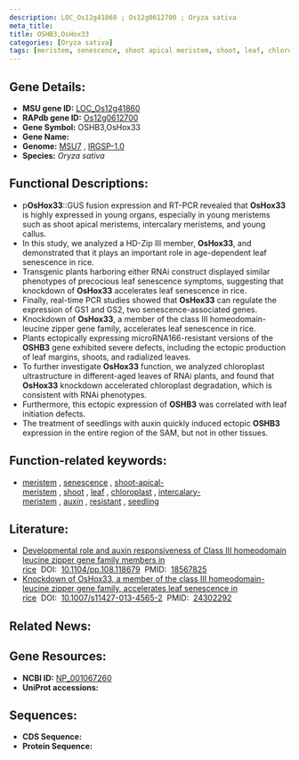 ```yaml
---
description: LOC_Os12g41860 ; Os12g0612700 ; Oryza sativa
meta_title:
title: OSHB3,OsHox33
categories: [Oryza sativa]
tags: [meristem, senescence, shoot apical meristem, shoot, leaf, chloroplast, intercalary meristem, auxin, resistant, seedling]
---
```


## Gene Details:
- **MSU gene ID:** [LOC_Os12g41860](http://rice.uga.edu/cgi-bin/ORF_infopage.cgi?orf=LOC_Os12g41860)  
- **RAPdb gene ID:** [Os12g0612700](https://rapdb.dna.affrc.go.jp/locus/?name=Os12g0612700)  
- **Gene Symbol:** OSHB3,OsHox33
- **Gene Name:**
- **Genome:**  [MSU7](http://rice.uga.edu/)&nbsp;,&nbsp;[IRGSP-1.0](https://rapdb.dna.affrc.go.jp/download/irgsp1.html)
- **Species:** *Oryza sativa*

## Functional Descriptions:
   - p**OsHox33**::GUS fusion expression and RT-PCR revealed that **OsHox33** is highly expressed in young organs, especially in young meristems such as shoot apical meristems, intercalary meristems, and young callus.
   - In this study, we analyzed a HD-Zip III member, **OsHox33**, and demonstrated that it plays an important role in age-dependent leaf senescence in rice.
   - Transgenic plants harboring either RNAi construct displayed similar phenotypes of precocious leaf senescence symptoms, suggesting that knockdown of **OsHox33** accelerates leaf senescence in rice.
   - Finally, real-time PCR studies showed that **OsHox33** can regulate the expression of GS1 and GS2, two senescence-associated genes.
   - Knockdown of **OsHox33**, a member of the class III homeodomain-leucine zipper gene family, accelerates leaf senescence in rice.
   - Plants ectopically expressing microRNA166-resistant versions of the **OSHB3** gene exhibited severe defects, including the ectopic production of leaf margins, shoots, and radialized leaves.
   - To further investigate **OsHox33** function, we analyzed chloroplast ultrastructure in different-aged leaves of RNAi plants, and found that **OsHox33** knockdown accelerated chloroplast degradation, which is consistent with RNAi phenotypes.
   - Furthermore, this ectopic expression of **OSHB3** was correlated with leaf initiation defects.
   - The treatment of seedlings with auxin quickly induced ectopic **OSHB3** expression in the entire region of the SAM, but not in other tissues.

## Function-related keywords:
   - [meristem](/tags/meristem/)&nbsp;,&nbsp;[senescence](/tags/senescence/)&nbsp;,&nbsp;[shoot-apical-meristem](/tags/shoot-apical-meristem/)&nbsp;,&nbsp;[shoot](/tags/shoot/)&nbsp;,&nbsp;[leaf](/tags/leaf/)&nbsp;,&nbsp;[chloroplast](/tags/chloroplast/)&nbsp;,&nbsp;[intercalary-meristem](/tags/intercalary-meristem/)&nbsp;,&nbsp;[auxin](/tags/auxin/)&nbsp;,&nbsp;[resistant](/tags/resistant/)&nbsp;,&nbsp;[seedling](/tags/seedling/)

## Literature:
   - [Developmental role and auxin responsiveness of Class III homeodomain leucine zipper gene family members in rice](https://www.doi.org/10.1104/pp.108.118679)&nbsp;&nbsp;DOI:&nbsp;&nbsp;[10.1104/pp.108.118679](https://www.doi.org/10.1104/pp.108.118679)&nbsp;&nbsp;PMID:&nbsp;&nbsp;[18567825](https://pubmed.ncbi.nlm.nih.gov/18567825/)
   - [Knockdown of OsHox33, a member of the class III homeodomain-leucine zipper gene family, accelerates leaf senescence in rice](https://www.doi.org/10.1007/s11427-013-4565-2)&nbsp;&nbsp;DOI:&nbsp;&nbsp;[10.1007/s11427-013-4565-2](https://www.doi.org/10.1007/s11427-013-4565-2)&nbsp;&nbsp;PMID:&nbsp;&nbsp;[24302292](https://pubmed.ncbi.nlm.nih.gov/24302292/)

## Related News:

## Gene Resources:
- **NCBI ID:**  [NP_001067260](http://www.ncbi.nlm.nih.gov/nuccore/NP_001067260)
- **UniProt accessions:** [](https://www.uniprot.org/uniprotkb//entry)

## Sequences:
- **CDS Sequence:**
- **Protein Sequence:**
